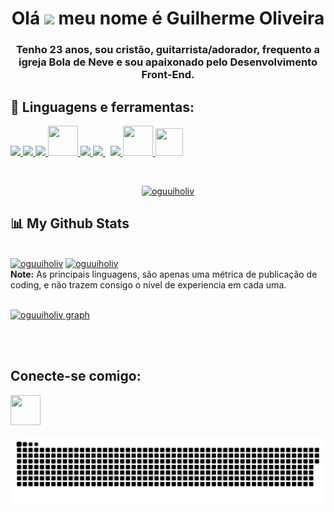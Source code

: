 <h1 align="center">Olá <img src="https://raw.githubusercontent.com/MartinHeinz/MartinHeinz/master/wave.gif" width="30px"> meu nome é Guilherme Oliveira</h1>
<h3 align="center">Tenho 23 anos, sou cristão, guitarrista/adorador, frequento a igreja Bola de Neve e sou apaixonado pelo Desenvolvimento Front-End.</h3>

## 🚀 Linguagens e ferramentas:

<p align="left"> 
    <a href="https://www.w3.org/html/" target="_blank"> <img src="https://img.icons8.com/color/48/000000/html-5.png"/> </a> 
    <a href="https://www.w3schools.com/css/" target="_blank"> <img src="https://img.icons8.com/color/48/000000/css3.png"/> </a> 
    <a href="https://getbootstrap.com.br/docs/4.1/getting-started/download/" target="_blank" <img src="https://img.icons8.com/color/48/000000/bootstrap.png"/> </a>
    <a href="https://sass-lang.com" target="_blank"> <img src="https://img.icons8.com/color/48/000000/sass-avatar.png"/> </a>
    <a href="https://developer.mozilla.org/en-US/docs/Web/JavaScript" target="_blank"> <img src="https://img.icons8.com/color/48/000000/javascript.png"  width="48" height="48"/> </a> 
    <a href="https://pt-br.reactjs.org" targer="_blank"> <img src="https://img.icons8.com/ultraviolet/48/000000/react--v2.png"/> </a>
    <a style="padding-right:8px;" href="https://nodejs.org" target="_blank"> <img src="https://img.icons8.com/color/48/000000/nodejs.png"/> </a>
    <a href="https://git-scm.com/" target="_blank"> <img src="https://img.icons8.com/color/48/000000/git.png"/> </a> 
   <a align="center"href="https://www.adobe.com/br/products/photoshop/" target="_blank" > <img src="https://i.pinimg.com/originals/31/02/38/31023806400284920008d8ebd24a2218.png"  width="48" height="48"/> </a>
   <a href="https://code.visualstudio.com/docs" target="_blank"> <img src="https://upload.wikimedia.org/wikipedia/commons/thumb/9/9a/Visual_Studio_Code_1.35_icon.svg/1024px-Visual_Studio_Code_1.35_icon.svg.png"  width="44" height="44"/></a> 
   
   
</p>

<br/>

<p align="center">
    <a href="https://github.com/oguuiholiv/oguuiholiv.git">
        <img title="🔥 Get streak stats for your profile at git.io/streak-stats" alt="oguuiholiv" src="https://github-readme-streak-stats.herokuapp.com/?user=oguuiholiv&theme=black-ice&hide_border=true&stroke=0000&background=060A0CD0"/>
    </a>
</p>

## 📊 My Github Stats

  <br/>
  <a href="https://github.com/oguuiholiv/oguuiholiv.git"><img alt="oguuiholiv" height="160em" src="https://github-readme-stats.vercel.app/api?username=oguuiholiv&show_icons=true&count_private=true&theme=react&hide_border=true&bg_color=0D1117" /></a>
  <a href="https://github.com/oguuiholiv/oguuiholiv.git"><img alt="oguuiholiv" height="160em" src="https://github-readme-stats.vercel.app/api/top-langs/?username=oguuiholiv&langs_count=8&count_private=true&layout=compact&theme=react&hide_border=true&bg_color=0D1117" /></a>
  <br/>
  <b>Note:</b> As principais linguagens, são apenas uma métrica de publicação de coding, e não trazem consigo o nível de experiencia em cada uma.


<br/>
<br/>

<a href="https://github.com/oguuiholiv/oguuiholiv.git"><img alt="oguuiholiv graph" src="https://activity-graph.herokuapp.com/graph?username=oguuiholiv&bg_color=0D1117&color=5BCDEC&line=5BCDEC&point=FFFFFF&hide_border=true" /></a>

<br/>
<br/>

## Conecte-se comigo:
<p align="left">

<a href = "https://www.instagram.com/oguuiholiv/"><img src="https://cdn-icons.flaticon.com/png/512/3955/premium/3955027.png?token=exp=1645819743~hmac=91cc1809d06971a68864f7c0c2e86661" width="48" height="48" /></a>

</p>

![Snake animation](https://github.com/oguuiholiv/oguuiholiv/blob/output/github-contribution-grid-snake.svg)

